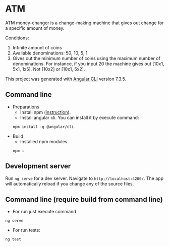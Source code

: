 # ATM

ATM money-changer is a change-making machine that gives out change for a specific amount of money.

Conditions:
1.	Infinite amount of coins
2.	Available denominations:  50, 10, 5, 1
3.	Gives out the minimum number of coins using the maximum number of denominations. For instance, if you input 20 the machine gives out [10x1, 5x1, 1x5]. Not [10x2] or [10x1, 5x2].

This project was generated with [Angular CLI](https://github.com/angular/angular-cli) version 7.3.5.

## Command line
* Preparations
    * Install npm ([instruction](https://www.npmjs.com/get-npm)).
    * Install angular cli. You can install it by execute command:
    ```
    npm install -g @angular/cli
    ```
* Build 
    * Installed npm modules
    ```
    npm i
    ```
## Development server

Run `ng serve` for a dev server. Navigate to `http://localhost:4200/`. The app will automatically reload if you change any of the source files.

## Command line (require build from command line)
* For run just execute command
```
ng serve
```
* For run tests:
```
ng test
```
